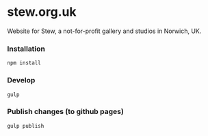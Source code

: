 # stew.org.uk
Website for Stew, a not-for-profit gallery and studios in Norwich, UK.

### Installation
`npm install`

### Develop
`gulp`

### Publish changes (to github pages)
`gulp publish`